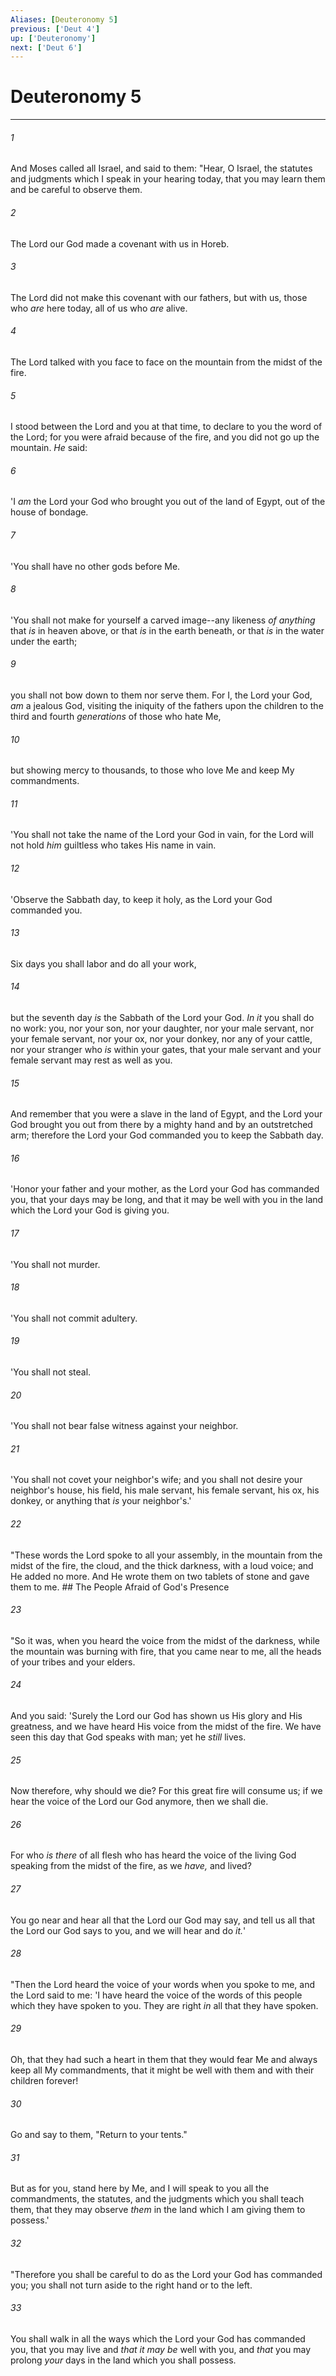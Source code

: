 ```yaml
---
Aliases: [Deuteronomy 5]
previous: ['Deut 4']
up: ['Deuteronomy']
next: ['Deut 6']
---
```

# Deuteronomy 5

***


###### 1 
And Moses called all Israel, and said to them: "Hear, O Israel, the statutes and judgments which I speak in your hearing today, that you may learn them and be careful to observe them. 

###### 2 
The Lord our God made a covenant with us in Horeb. 

###### 3 
The Lord did not make this covenant with our fathers, but with us, those who _are_ here today, all of us who _are_ alive. 

###### 4 
The Lord talked with you face to face on the mountain from the midst of the fire. 

###### 5 
I stood between the Lord and you at that time, to declare to you the word of the Lord; for you were afraid because of the fire, and you did not go up the mountain. _He_ said: 

###### 6 
'I _am_ the Lord your God who brought you out of the land of Egypt, out of the house of bondage. 

###### 7 
'You shall have no other gods before Me. 

###### 8 
'You shall not make for yourself a carved image--any likeness _of anything_ that _is_ in heaven above, or that _is_ in the earth beneath, or that _is_ in the water under the earth; 

###### 9 
you shall not bow down to them nor serve them. For I, the Lord your God, _am_ a jealous God, visiting the iniquity of the fathers upon the children to the third and fourth _generations_ of those who hate Me, 

###### 10 
but showing mercy to thousands, to those who love Me and keep My commandments. 

###### 11 
'You shall not take the name of the Lord your God in vain, for the Lord will not hold _him_ guiltless who takes His name in vain. 

###### 12 
'Observe the Sabbath day, to keep it holy, as the Lord your God commanded you. 

###### 13 
Six days you shall labor and do all your work, 

###### 14 
but the seventh day _is_ the Sabbath of the Lord your God. _In it_ you shall do no work: you, nor your son, nor your daughter, nor your male servant, nor your female servant, nor your ox, nor your donkey, nor any of your cattle, nor your stranger who _is_ within your gates, that your male servant and your female servant may rest as well as you. 

###### 15 
And remember that you were a slave in the land of Egypt, and the Lord your God brought you out from there by a mighty hand and by an outstretched arm; therefore the Lord your God commanded you to keep the Sabbath day. 

###### 16 
'Honor your father and your mother, as the Lord your God has commanded you, that your days may be long, and that it may be well with you in the land which the Lord your God is giving you. 

###### 17 
'You shall not murder. 

###### 18 
'You shall not commit adultery. 

###### 19 
'You shall not steal. 

###### 20 
'You shall not bear false witness against your neighbor. 

###### 21 
'You shall not covet your neighbor's wife; and you shall not desire your neighbor's house, his field, his male servant, his female servant, his ox, his donkey, or anything that _is_ your neighbor's.' 

###### 22 
"These words the Lord spoke to all your assembly, in the mountain from the midst of the fire, the cloud, and the thick darkness, with a loud voice; and He added no more. And He wrote them on two tablets of stone and gave them to me. ## The People Afraid of God's Presence 

###### 23 
"So it was, when you heard the voice from the midst of the darkness, while the mountain was burning with fire, that you came near to me, all the heads of your tribes and your elders. 

###### 24 
And you said: 'Surely the Lord our God has shown us His glory and His greatness, and we have heard His voice from the midst of the fire. We have seen this day that God speaks with man; yet he _still_ lives. 

###### 25 
Now therefore, why should we die? For this great fire will consume us; if we hear the voice of the Lord our God anymore, then we shall die. 

###### 26 
For who _is there_ of all flesh who has heard the voice of the living God speaking from the midst of the fire, as we _have,_ and lived? 

###### 27 
You go near and hear all that the Lord our God may say, and tell us all that the Lord our God says to you, and we will hear and do _it._' 

###### 28 
"Then the Lord heard the voice of your words when you spoke to me, and the Lord said to me: 'I have heard the voice of the words of this people which they have spoken to you. They are right _in_ all that they have spoken. 

###### 29 
Oh, that they had such a heart in them that they would fear Me and always keep all My commandments, that it might be well with them and with their children forever! 

###### 30 
Go and say to them, "Return to your tents." 

###### 31 
But as for you, stand here by Me, and I will speak to you all the commandments, the statutes, and the judgments which you shall teach them, that they may observe _them_ in the land which I am giving them to possess.' 

###### 32 
"Therefore you shall be careful to do as the Lord your God has commanded you; you shall not turn aside to the right hand or to the left. 

###### 33 
You shall walk in all the ways which the Lord your God has commanded you, that you may live and _that it may be_ well with you, and _that_ you may prolong _your_ days in the land which you shall possess.
